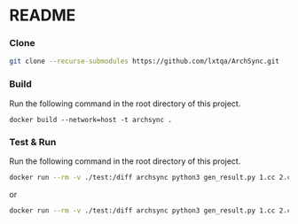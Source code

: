 # README

### Clone

```bash
git clone --recurse-submodules https://github.com/lxtqa/ArchSync.git
```

### Build

Run the following command in the root directory of this project.

```
docker build --network=host -t archsync .
```

### Test & Run

Run the following command in the root directory of this project.

```bash
docker run --rm -v ./test:/diff archsync python3 gen_result.py 1.cc 2.cc 1_.cc -o 2_.cc
```

or

```bash
docker run --rm -v ./test:/diff archsync python3 gen_result.py 1.cc 2.cc 1_.cc
```

